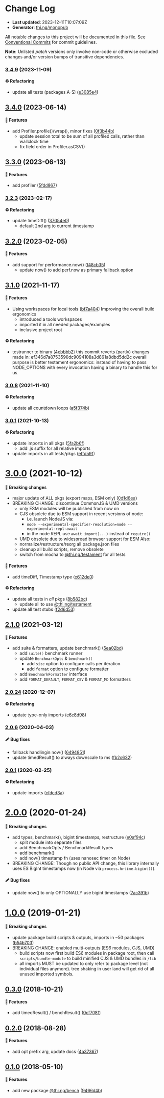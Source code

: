 # Change Log

- **Last updated**: 2023-12-11T10:07:09Z
- **Generator**: [thi.ng/monopub](https://thi.ng/monopub)

All notable changes to this project will be documented in this file.
See [Conventional Commits](https://conventionalcommits.org/) for commit guidelines.

**Note:** Unlisted _patch_ versions only involve non-code or otherwise excluded changes
and/or version bumps of transitive dependencies.

### [3.4.9](https://github.com/thi-ng/umbrella/tree/@thi.ng/bench@3.4.9) (2023-11-09)

#### ♻️ Refactoring

- update all tests (packages A-S) ([e3085e4](https://github.com/thi-ng/umbrella/commit/e3085e4))

## [3.4.0](https://github.com/thi-ng/umbrella/tree/@thi.ng/bench@3.4.0) (2023-06-14)

#### 🚀 Features

- add Profiler.profile()/wrap(), minor fixes ([0f3b44b](https://github.com/thi-ng/umbrella/commit/0f3b44b))
  - update session total to be sum of all profiled calls,
    rather than wallclock time
  - fix field order in Profiler.asCSV()

## [3.3.0](https://github.com/thi-ng/umbrella/tree/@thi.ng/bench@3.3.0) (2023-06-13)

#### 🚀 Features

- add profiler ([5fdd867](https://github.com/thi-ng/umbrella/commit/5fdd867))

### [3.2.3](https://github.com/thi-ng/umbrella/tree/@thi.ng/bench@3.2.3) (2023-02-17)

#### ♻️ Refactoring

- update timeDiff() ([37054e0](https://github.com/thi-ng/umbrella/commit/37054e0))
  - default 2nd arg to current timestamp

## [3.2.0](https://github.com/thi-ng/umbrella/tree/@thi.ng/bench@3.2.0) (2023-02-05)

#### 🚀 Features

- add support for performance.now() ([f48cb35](https://github.com/thi-ng/umbrella/commit/f48cb35))
  - update now() to add perf.now as primary fallback option

## [3.1.0](https://github.com/thi-ng/umbrella/tree/@thi.ng/bench@3.1.0) (2021-11-17)

#### 🚀 Features

- Using workspaces for local tools ([bf7a404](https://github.com/thi-ng/umbrella/commit/bf7a404))
  Improving the overall build ergonomics
  - introduced a tools workspaces
  - imported it in all needed packages/examples
  - inclusive project root

#### ♻️ Refactoring

- testrunner to binary ([4ebbbb2](https://github.com/thi-ng/umbrella/commit/4ebbbb2))
  this commit reverts (partly) changes made in:
  ef346d7a8753590dc9094108a3d861a8dbd5dd2c
  overall purpose is better testament ergonomics:
  instead of having to pass NODE_OPTIONS with every invocation
  having a binary to handle this for us.

### [3.0.8](https://github.com/thi-ng/umbrella/tree/@thi.ng/bench@3.0.8) (2021-11-10)

#### ♻️ Refactoring

- update all countdown loops ([a5f374b](https://github.com/thi-ng/umbrella/commit/a5f374b))

### [3.0.1](https://github.com/thi-ng/umbrella/tree/@thi.ng/bench@3.0.1) (2021-10-13)

#### ♻️ Refactoring

- update imports in all pkgs ([5fa2b6f](https://github.com/thi-ng/umbrella/commit/5fa2b6f))
  - add .js suffix for all relative imports
- update imports in all tests/pkgs ([effd591](https://github.com/thi-ng/umbrella/commit/effd591))

# [3.0.0](https://github.com/thi-ng/umbrella/tree/@thi.ng/bench@3.0.0) (2021-10-12)

#### 🛑 Breaking changes

- major update of ALL pkgs (export maps, ESM only) ([0d1d6ea](https://github.com/thi-ng/umbrella/commit/0d1d6ea))
- BREAKING CHANGE: discontinue CommonJS & UMD versions
  - only ESM modules will be published from now on
  - CJS obsolete due to ESM support in recent versions of node:
    - i.e. launch NodeJS via:
    - `node --experimental-specifier-resolution=node --experimental-repl-await`
    - in the node REPL use `await import(...)` instead of `require()`
  - UMD obsolete due to widespread browser support for ESM
  Also:
  - normalize/restructure/reorg all package.json files
  - cleanup all build scripts, remove obsolete
  - switch from mocha to [@thi.ng/testament](https://github.com/thi-ng/umbrella/tree/main/packages/testament) for all tests

#### 🚀 Features

- add timeDiff, Timestamp type ([c612de0](https://github.com/thi-ng/umbrella/commit/c612de0))

#### ♻️ Refactoring

- update all tests in _all_ pkgs ([8b582bc](https://github.com/thi-ng/umbrella/commit/8b582bc))
  - update all to use [@thi.ng/testament](https://github.com/thi-ng/umbrella/tree/main/packages/testament)
- update all test stubs ([f2d6d53](https://github.com/thi-ng/umbrella/commit/f2d6d53))

## [2.1.0](https://github.com/thi-ng/umbrella/tree/@thi.ng/bench@2.1.0) (2021-03-12)

#### 🚀 Features

- add suite & formatters, update benchmark() ([5ea02bd](https://github.com/thi-ng/umbrella/commit/5ea02bd))
  - add `suite()` benchmark runner
  - update `BenchmarkOpts` & `benchmark()`
    - add `size` option to configure calls per iteration
    - add `format` option to configure formatter
  - add `BenchmarkFormatter` interface
  - add `FORMAT_DEFAULT`, `FORMAT_CSV` & `FORMAT_MD` formatters

### [2.0.24](https://github.com/thi-ng/umbrella/tree/@thi.ng/bench@2.0.24) (2020-12-07)

#### ♻️ Refactoring

- update type-only imports ([e6c8d98](https://github.com/thi-ng/umbrella/commit/e6c8d98))

### [2.0.6](https://github.com/thi-ng/umbrella/tree/@thi.ng/bench@2.0.6) (2020-04-03)

#### 🩹 Bug fixes

- fallback handlingin now() ([6494851](https://github.com/thi-ng/umbrella/commit/6494851))
- update timedResult() to always downscale to ms ([fb2c632](https://github.com/thi-ng/umbrella/commit/fb2c632))

### [2.0.1](https://github.com/thi-ng/umbrella/tree/@thi.ng/bench@2.0.1) (2020-02-25)

#### ♻️ Refactoring

- update imports ([cfdcd3a](https://github.com/thi-ng/umbrella/commit/cfdcd3a))

# [2.0.0](https://github.com/thi-ng/umbrella/tree/@thi.ng/bench@2.0.0) (2020-01-24)

#### 🛑 Breaking changes

- add types, benchmark(), bigint timestamps, restructure ([e0af94c](https://github.com/thi-ng/umbrella/commit/e0af94c))
  - split module into separate files
  - add BenchmarkOpts / BenchmarkResult types
  - add benchmark()
  - add now() timestamp fn (uses nanosec timer on Node)
- BREAKING CHANGE: Though no public API change, this library internally
  uses ES BigInt timestamps now (in Node via `process.hrtime.bigint()`).

#### 🩹 Bug fixes

- update now() to only OPTIONALLY use bigint timestamps ([7ac391b](https://github.com/thi-ng/umbrella/commit/7ac391b))

# [1.0.0](https://github.com/thi-ng/umbrella/tree/@thi.ng/bench@1.0.0) (2019-01-21)

#### 🛑 Breaking changes

- update package build scripts & outputs, imports in ~50 packages ([b54b703](https://github.com/thi-ng/umbrella/commit/b54b703))
- BREAKING CHANGE: enabled multi-outputs (ES6 modules, CJS, UMD)
  - build scripts now first build ES6 modules in package root, then call
    `scripts/bundle-module` to build minified CJS & UMD bundles in `/lib`
  - all imports MUST be updated to only refer to package level
    (not individual files anymore). tree shaking in user land will get rid of
    all unused imported symbols.

## [0.3.0](https://github.com/thi-ng/umbrella/tree/@thi.ng/bench@0.3.0) (2018-10-21)

#### 🚀 Features

- add timedResult() / benchResult() ([0cf708f](https://github.com/thi-ng/umbrella/commit/0cf708f))

## [0.2.0](https://github.com/thi-ng/umbrella/tree/@thi.ng/bench@0.2.0) (2018-08-28)

#### 🚀 Features

- add opt prefix arg, update docs ([4a37367](https://github.com/thi-ng/umbrella/commit/4a37367))

## [0.1.0](https://github.com/thi-ng/umbrella/tree/@thi.ng/bench@0.1.0) (2018-05-10)

#### 🚀 Features

- add new package [@thi.ng/bench](https://github.com/thi-ng/umbrella/tree/main/packages/bench) ([9466d4b](https://github.com/thi-ng/umbrella/commit/9466d4b))
